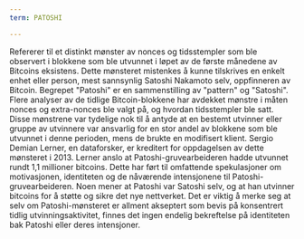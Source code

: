 ```yaml
---
term: PATOSHI

---
```

Refererer til et distinkt mønster av nonces og tidsstempler som ble observert i blokkene som ble utvunnet i løpet av de første månedene av Bitcoins eksistens. Dette mønsteret mistenkes å kunne tilskrives en enkelt enhet eller person, mest sannsynlig Satoshi Nakamoto selv, oppfinneren av Bitcoin. Begrepet "Patoshi" er en sammenstilling av "pattern" og "Satoshi". Flere analyser av de tidlige Bitcoin-blokkene har avdekket mønstre i måten nonces og extra-nonces ble valgt på, og hvordan tidsstempler ble satt. Disse mønstrene var tydelige nok til å antyde at en bestemt utvinner eller gruppe av utvinnere var ansvarlig for en stor andel av blokkene som ble utvunnet i denne perioden, mens de brukte en modifisert klient. Sergio Demian Lerner, en dataforsker, er kreditert for oppdagelsen av dette mønsteret i 2013. Lerner anslo at Patoshi-gruvearbeideren hadde utvunnet rundt 1,1 millioner bitcoins. Dette har ført til omfattende spekulasjoner om motivasjonen, identiteten og de nåværende intensjonene til Patoshi-gruvearbeideren. Noen mener at Patoshi var Satoshi selv, og at han utvinner bitcoins for å støtte og sikre det nye nettverket. Det er viktig å merke seg at selv om Patoshi-mønsteret er allment akseptert som bevis på konsentrert tidlig utvinningsaktivitet, finnes det ingen endelig bekreftelse på identiteten bak Patoshi eller deres intensjoner.